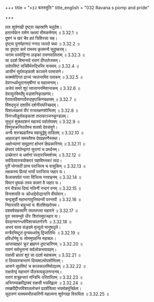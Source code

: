 +++
title = "०३२ बलस्तुतिः"
title_english = "032 Ravana s pomp and pride"

+++

ततः शूर्पणखी दृष्ट्वा सहस्राणि चतुर्दश।  
हतान्येकेन रामेण रक्षसां भीमकर्मणाम् ॥ 3.32.1 ॥   
दूषणं च खरं चैव हतं त्रिशिरसा सह।  
दृष्ट्वा पुनर्महानादं ननाद जलदो यथा ॥ 3.32.2 ॥   
सा दृष्ट्वा कर्म रामस्य कृतमन्यै सुदुष्करम्।  
जगाम परमोद्विग्ना लङ्कां रावणपालिताम् ॥ 3.32.3 ॥   
सा ददर्श विमानाग्रे रावणं दीप्ततेजसम्।  
उपोपविष्टं सचिवैर्मरुद्भिरिव वासवम् ॥ 3.32.4 ॥   
आसीनं सूर्यसङ्काशे काञ्चने परमासने।  
रूक्मवेदिगतं प्राज्यं ज्वलन्तमिव पावकम् ॥ 3.32.5 ॥   
देवगन्धर्वभूतानामृषीणां च महात्मनाम्।  
अजेयं समरे शूरं व्यात्ताननमिवान्तकम् ॥ 3.32.6 ॥   
देवासुरविमर्देषु वज्राशनिकृतव्रणम्।  
ऐरावतविषाणाग्रैरुद्घृष्टकिणवक्षसम् ॥ 3.32.7 ॥   
विंशद्भुजं दशग्रीवं दर्शनीयपरिच्छदम्।  
विशालवक्षसं वीरं राजलक्षणशोभितम् ॥ 3.32.8 ॥   
स्निग्धवैडूर्यसङ्काशं तप्तकाञ्जनकुण्डलम्।  
सुभुजं शुक्लदशनं महास्यं पर्वातोपमम् ॥ 3.32.9 ॥   
विष्णुचक्रनिपातैश्च शतशो देवसंयुगे।  
अन्यैः शस्त्रप्रहारैश्च महायुद्धेषु ताडितम् ॥ 3.32.10 ॥   
आहताङ्गं समस्तैश्च देवप्रहरणैस्तथा।  
अक्षोभ्याणां समुद्राणां क्षोभणं क्षिप्रकारिणम् ॥ 3.32.11 ॥   
क्षेप्तारं पर्वतेन्द्राणां सुराणां च प्रमर्दनम्।  
उच्छेत्तारं च धर्माणां परदाराभिमर्शनम् ॥ 3.32.12 ॥   
सर्वदिव्यास्त्रयोक्तारं यज्ञविघ्नकरं सदा।  
पुरीं भोगवतीं प्राप्य पराजित्य च वासुकिम् ॥ 3.32.13 ॥   
तक्षकस्य प्रित्यां भार्यां पराजित्य जहार यः।  
कैलासपर्वतं गत्वा विजित्य नरवाहनम् ॥ 3.32.14 ॥   
विमानं पुष्पकं तस्य कामगं वै जहार यः।  
वनं चैत्ररथं दिव्यं नलिनीं नन्दनं वनम् ॥ 3.32.15 ॥   
विनाशयति यः क्रोधाद्देवोद्यानानि वीर्यावान्।  
चन्द्रसूर्यौ महाभागावुत्तिष्ठन्तौ परन्तपौ ॥ 3.32.16 ॥   
निवारयति बाहुभ्यां यः शैलशिखरोपमः।  
दशवर्षसहस्राणि तपस्तप्त्वा महावने ॥ 3.32.17 ॥   
पुरा स्वयम्भुवे धीरः शिरांस्युपजहार यः।  
देवदानवगन्धर्वपिशाचपतगोरगैः ॥ 3.32.18 ॥   
अभयं यस्य सङ्ग्रमे मृत्युतो मानुषादृते।  
मन्त्रैरभिष्टुतं पुण्यमध्वरेषु द्विजातिभिः ॥ 3.32.19 ॥   
हविर्धानेषु यः सोममुपहन्ति महाबलः।  
आप्तयज्ञहरं क्रूरं ब्रह्मघ्नं दुष्टचारिणम् ॥ 3.32.20 ॥   
रावणं सर्वभूतानां सर्वलोकभयावहम्।  
राक्षसी भ्रातरं शूरं सा ददर्श महाबलम् ॥ 3.32.21 ॥   
तं दिव्यवस्त्राभरणं दिव्यमाल्योपशोभितम्।  
आसने सूपविष्टं च कालकालमिवोद्यतम् ॥ 3.32.22 ॥   
राक्षसेन्द्रं महाभागं पौलस्त्यकुलनन्दनम्।  
रावणं शत्रुहन्तारं मन्त्रिभिः परिवारितम् ॥ 3.32.23 ॥   
अभिगम्याब्रवीद्वाक्यं राक्षसी भयविह्वला ॥ 3.32.24 ॥   
तमब्रवीद्दीप्तविशाललोचनं प्रदर्शयित्वा भयमोहमूर्च्छिता।  
सुदारुणं वाक्यमभीतचारिणी महात्मना शूर्पणखा विरूपिता ॥ 3.32.25 ॥   

